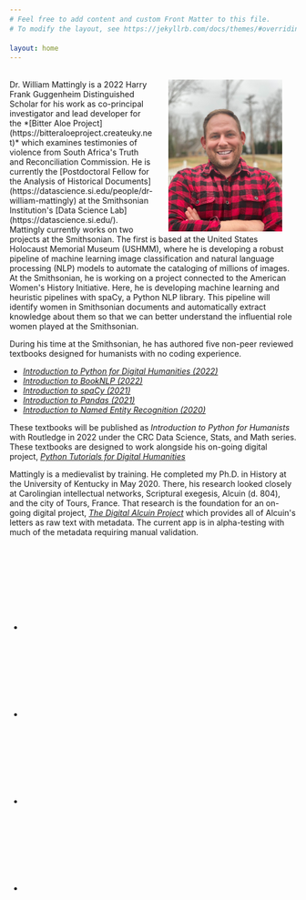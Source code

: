 ```yaml
---
# Feel free to add content and custom Front Matter to this file.
# To modify the layout, see https://jekyllrb.com/docs/themes/#overriding-theme-defaults

layout: home
---
```

<br>
<img src="/images/wjb mattingly.jpg" align="right" width="200px" hspace="25"/>
Dr. William Mattingly is a 2022 Harry Frank Guggenheim Distinguished Scholar for his work as co-principal investigator and lead developer for the *[Bitter Aloe Project](https://bitteraloeproject.createuky.net)* which examines testimonies of violence from South Africa's Truth and Reconciliation Commission. He is currently the [Postdoctoral Fellow for the Analysis of Historical Documents](https://datascience.si.edu/people/dr-william-mattingly) at the Smithsonian Institution's [Data Science Lab](https://datascience.si.edu/). Mattingly currently works on two projects at the Smithsonian. The first is based at the United States Holocaust Memorial Museum (USHMM), where he is developing a robust pipeline of machine learning image classification and natural language processing (NLP) models to automate the cataloging of millions of images. At the Smithsonian, he is working on a project connected to the American Women's History Initiative. Here, he is developing machine learning and heuristic pipelines with spaCy, a Python NLP library. This pipeline will identify women in Smithsonian documents and automatically extract knowledge about them so that we can better understand the influential role women played at the Smithsonian.
<br clear="center"/>

During his time at the Smithsonian, he has authored five non-peer reviewed textbooks designed for humanists with no coding experience.

- *[Introduction to Python for Digital Humanities (2022)](https://python-textbook.pythonhumanities.com)*
- *[Introduction to BookNLP (2022)](https://booknlp.pythonhumanities.com)*
- *[Introduction to spaCy (2021)](https://spacy.pythonhumanities.com)*
- *[Introduction to Pandas (2021)](https://pandas.pythonhumanities.com)*
- *[Introduction to Named Entity Recognition (2020)](https://ner.pythonhumanities.com)*

These textbooks will be published as *Introduction to Python for Humanists* with Routledge in 2022 under the CRC Data Science, Stats, and Math series. These textbooks are designed to work alongside his on-going digital project, *[Python Tutorials for Digital Humanities](https://www.youtube.com/pythontutorialsfordigitalhumanities)*

Mattingly is a medievalist by training. He completed my Ph.D. in History at the University of Kentucky in May 2020. There, his research looked closely at Carolingian intellectual networks, Scriptural exegesis, Alcuin (d. 804), and the city of Tours, France. That research is the foundation for an on-going digital project, *[The Digital Alcuin Project](https:\\www.digitalalcuin.com)* which provides all of Alcuin's letters as raw text with metadata. The current app is in alpha-testing with much of the metadata requiring manual validation.
<br>
<div class="social-media">
<data class="u-url" href="/"></data>

<div class="wrapper">

  <div class="social-links">
    <ul class="social-media-list">
      <li><a rel="me" href="https://www.facebook.com/wjbmattingly" target="_blank" title="wjbmattingly">
    <svg class="svg-icon grey"><use xlink:href="/assets/minima-social-icons.svg#facebook"></use></svg>
    </a></li>
    <li><a rel="me" href="https://github.com/wjbmattingly" target="_blank" title="wjbmattingly">
    <svg class="svg-icon grey"><use xlink:href="/assets/minima-social-icons.svg#github"></use></svg></a>
      </li>
    <li>
      <a rel="me" href="https://twitter.com/wjb_mattingly" target="_blank" title="wjb_mattingly"><svg class="svg-icon grey">
      <use xlink:href="/assets/minima-social-icons.svg#twitter"></use></svg></a></li>
    <li><a rel="me" href="https://www.youtube.com/PythonTutorialsforDigitalHumanities" target="_blank" title="PythonTutorialsforDigitalHumanities"><svg class="svg-icon grey"><use xlink:href="/assets/minima-social-icons.svg#youtube"></use></svg></a>
    </li>
    </ul>
</div>

</div>

</div>
